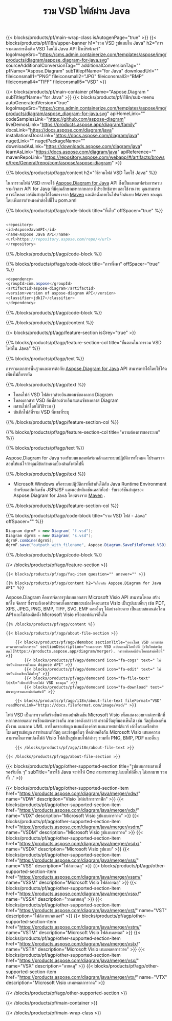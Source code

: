 ﻿---
title: รวม VSD ไฟล์ผ่าน Java 
weight: 3600
url: /th/java/merger/vsd/ 
description: Java ตัวอย่างโค้ดเพื่อรวมเอกสาร VSD ใน Java Runtime Environment สำหรับแอปพลิเคชัน JSP/JSF และแอปพลิเคชันเดสก์ท็อป
---
{{< blocks/products/pf/main-wrap-class isAutogenPage="true" >}}
{{< blocks/products/pf/i18n/upper-banner h1="รวม VSD รูปแบบใน Java" h2="การรวมเอกสารดั้งเดิม VSD โดยใช้ Java API ฝั่งเซิร์ฟเวอร์" logoImageSrc="https://cms.admin.containerize.com/templates/aspose/img/products/diagram/aspose_diagram-for-java.svg" sourceAdditionalConversionTag="" additionalConversionTag="" pfName="Aspose.Diagram" subTitlepfName="for Java" downloadUrl="" fileiconsmall1="PNG" fileiconsmall2="JPG" fileiconsmall3="BMP" fileiconsmall4="TIFF" fileiconsmall5="VSD" >}}

{{< blocks/products/pf/main-container pfName="Aspose.Diagram " subTitlepfName="for Java" >}}
{{< blocks/products/pf/i18n/sub-menu autoGeneratedVersion="true" logoImageSrc="https://cms.admin.containerize.com/templates/aspose/img/products/diagram/aspose_diagram-for-java.svg" apiHomeLink="" codeSamplesLink="https://github.com/aspose-diagram" liveDemosLink="https://products.aspose.app/diagram/family" docsLink="https://docs.aspose.com/diagram/java" installationsDocsLink="https://docs.aspose.com/diagram/java" nugetLink="" nugetPackageName="" downloadAsLink="https://downloads.aspose.com/diagram/java" learnAsLink="https://docs.aspose.com/diagram/java" apiReference="" mavenRepoLink="https://repository.aspose.com/webapp/#/artifacts/browse/tree/General/repo/com/aspose/aspose-diagram" >}}

{{% blocks/products/pf/agp/content h2="วิธีรวมไฟล์ VSD โดยใช้ Java" %}}

 ในการรวมไฟล์ VSD เราจะใช้
 [Aspose.Diagram for Java](https://products.aspose.com/diagram/java) 
 API ซึ่งเป็นแพลตฟอร์มการควบรวมกิจการ API for Java ที่มีคุณลักษณะหลากหลาย มีประสิทธิภาพ และใช้งานง่าย คุณสามารถดาวน์โหลดเวอร์ชันล่าสุดได้โดยตรงจาก
 [Maven](https://repository.aspose.com/webapp/#/artifacts/browse/tree/General/repo/com/aspose/aspose-diagram) 
 และติดตั้งภายในโปรเจ็กต์แบบ Maven ของคุณโดยเพิ่มการกำหนดค่าต่อไปนี้ใน pom.xml

{{% blocks/products/pf/agp/code-block title="ที่เก็บ" offSpacer="true" %}}

```cs

<repository>
<id>AsposeJavaAPI</id>
<name>Aspose Java API</name>
<url>https://repository.aspose.com/repo/</url>
</repository>


```

{{% /blocks/products/pf/agp/code-block %}}

{{% blocks/products/pf/agp/code-block title="การพึ่งพา" offSpacer="true" %}}

```cs
<dependency>
<groupId>com.aspose</groupId>
<artifactId>aspose-diagram</artifactId>
<version>version of aspose-diagram API</version>
<classifier>jdk17</classifier>
</dependency>


```

{{% /blocks/products/pf/agp/code-block %}}

{{% /blocks/products/pf/agp/content %}}

{{< blocks/products/pf/agp/feature-section isGrey="true" >}}

{{% blocks/products/pf/agp/feature-section-col title="ขั้นตอนในการรวม VSD ไฟล์ใน Java" %}}

{{% blocks/products/pf/agp/text %}}

 การรวมเอกสารพื้นฐานและการต่อกับ
 [Aspose.Diagram for Java](https://products.aspose.com/diagram/java) 
 API สามารถทำได้โดยใช้โค้ดเพียงไม่กี่บรรทัด

{{% /blocks/products/pf/agp/text %}}

+ โหลดไฟล์ VSD ไฟล์แรกด้วยอินสแตนซ์ของคลาส Diagram
+ โหลดเอกสาร VSD อันที่สองด้วยอินสแตนซ์ของคลาส Diagram
+ ผสานไฟล์โดยใช้วิธีรวม ()
+ บันทึกไฟล์ที่รวม VSD ที่พาธที่ระบุ

{{% /blocks/products/pf/agp/feature-section-col %}}

{{% blocks/products/pf/agp/feature-section-col title="ความต้องการของระบบ" %}}

{{% blocks/products/pf/agp/text %}}

 Aspose.Diagram for Java รองรับบนแพลตฟอร์มหลักและระบบปฏิบัติการทั้งหมด โปรดตรวจสอบให้แน่ใจว่าคุณมีข้อกำหนดเบื้องต้นดังต่อไปนี้

{{% /blocks/products/pf/agp/text %}}

- Microsoft Windows หรือระบบปฏิบัติการที่เข้ากันได้กับ Java Runtime Environment สำหรับแอปพลิเคชัน JSP/JSF และแอปพลิเคชันเดสก์ท็อป- รับเวอร์ชันล่าสุดของ Aspose.Diagram for Java โดยตรงจาก [Maven](https://repository.aspose.com/webapp/#/artifacts/browse/tree/General/repo/com/aspose/aspose-diagram)  .

{{% /blocks/products/pf/agp/feature-section-col %}}

{{% blocks/products/pf/agp/code-block title="รวม VSD ไฟล์ - Java" offSpacer="" %}}

```cs
Diagram dgrmF = new Diagram( "f.vsd");
Diagram dgrmS = new Diagram( "s.vsd");
dgrmF.combine(dgrmS);
dgrmF.save("outpath_with_filename", Aspose.Diagram.SaveFileFormat.VSD);  


```

{{% /blocks/products/pf/agp/code-block %}}

{{< /blocks/products/pf/agp/feature-section >}}

    {{< blocks/products/pf/agp/faq-item question="" answer="" >}}
 

<!-- aboutfile Starts -->

    {{% blocks/products/pf/agp/content h2="เกี่ยวกับ Aspose.Diagram for Java API" %}}

 Aspose.Diagram คือการจัดการรูปแบบเอกสาร Microsoft Visio API สามารถโหลด สร้าง แก้ไข จัดการ ซึ่งรวมถึงองค์ประกอบไดแกรมและแปลงไดอะแกรม Visio เป็นรูปแบบอื่นๆ เช่น PDF, XPS, JPEG, PNG, BMP, TIFF, SVG, EMF และอื่นๆ ได้อย่างง่ายดาย เป็นแบบสแตนด์อโลน API และไม่ต้องติดตั้ง Microsoft Visio หรือซอฟต์แวร์อื่นใด  



    {{% /blocks/products/pf/agp/content %}}

    {{< blocks/products/pf/agp/about-file-section >}}

        {{< blocks/products/pf/agp/demobox sectionTitle="ออนไลน์ VSD การสาธิตการควบรวมกิจการสด" sectionDescription="รวมเอกสาร VSD ฉบับตอนนี้โดยไปที่ [เว็บไซต์สาธิตสด](https://products.aspose.app/diagram/merger). การสาธิตสดมีประโยชน์ดังต่อไปนี้" >}}
            {{< blocks/products/pf/agp/democard icon="fa-cogs" text=" ไม่จำเป็นต้องดาวน์โหลด Aspose API" >}}
            {{< blocks/products/pf/agp/democard icon="fa-edit" text=" ไม่จำเป็นต้องเขียนโค้ดใดๆ" >}}
            {{< blocks/products/pf/agp/democard icon="fa-file-text" text="เพียงอัปโหลดไฟล์ VSD ของคุณ" >}}
            {{< blocks/products/pf/agp/democard icon="fa-download" text=" มันจะถูกรวมและต่อกันทันที" >}}

        {{< blocks/products/pf/agp/i18n/about-file-text fileFormat="VSD" readMoreLink="https://docs.fileformat.com/image/vsd/" >}}
ไฟล์ VSD เป็นภาพวาดที่สร้างขึ้นด้วยแอปพลิเคชัน Microsoft Visio เพื่อแสดงออบเจกต์กราฟิกที่หลากหลายและการเชื่อมต่อระหว่างกัน ภาพวาดดังกล่าวสามารถมีวัตถุที่มองเห็นได้ เช่น วัตถุที่มองเห็น ผังงาน แผนภาพ UML การไหลของข้อมูล แผนผังองค์กร แผนภาพซอฟต์แวร์ เค้าโครงเครือข่าย โมเดลฐานข้อมูล การทำแผนที่วัตถุ และข้อมูลอื่นๆ ที่คล้ายคลึงกัน Microsoft Visio เสนอความสามารถในการแปลงไฟล์ Visio ไฟล์เป็นรูปแบบไฟล์ต่างๆ รวมทั้ง PNG, BMP, PDF และอื่นๆ 

        {{< /blocks/products/pf/agp/i18n/about-file-text >}}

    {{< /blocks/products/pf/agp/about-file-section >}}

<!-- aboutfile Ends -->

{{< blocks/products/pf/agp/other-supported-section title="รูปแบบการผสานที่รองรับอื่น ๆ" subTitle="การใช้ Java จะทำให้ One สามารถรวมรูปแบบไฟล์อื่นๆ ได้มากมาย รวมทั้ง.." >}}

{{< blocks/products/pf/agp/other-supported-section-item href="https://products.aspose.com/diagram/java/merger/vdw/" name="VDW" description="Visio ไฟล์บริการกราฟิก" >}}
{{< blocks/products/pf/agp/other-supported-section-item href="https://products.aspose.com/diagram/java/merger/vdx/" name="VDX" description="Microsoft Visio รูปแบบการวาด" >}}
{{< blocks/products/pf/agp/other-supported-section-item href="https://products.aspose.com/diagram/java/merger/vsdm/" name="VSDM" description="Microsoft Visio รูปแบบการวาด" >}}
{{< blocks/products/pf/agp/other-supported-section-item href="https://products.aspose.com/diagram/java/merger/vsdx/" name="VSDX" description="Microsoft Visio รูปแบบ" >}}
{{< blocks/products/pf/agp/other-supported-section-item href="https://products.aspose.com/diagram/java/merger/vss/" name="VSS" description="ไฟล์ลายฉลุ" >}}
{{< blocks/products/pf/agp/other-supported-section-item href="https://products.aspose.com/diagram/java/merger/vssm/" name="VSSM" description="Microsoft Visio ไฟล์ลายฉลุ" >}}
{{< blocks/products/pf/agp/other-supported-section-item href="https://products.aspose.com/diagram/java/merger/vssx/" name="VSSX" description="วาดลายฉลุ" >}}
{{< blocks/products/pf/agp/other-supported-section-item href="https://products.aspose.com/diagram/java/merger/vst/" name="VST" description="ไฟล์ภาพเวกเตอร์" >}}
{{< blocks/products/pf/agp/other-supported-section-item href="https://products.aspose.com/diagram/java/merger/vstm/" name="VSTM" description="Microsoft Visio ไฟล์เทมเพลต" >}}
{{< blocks/products/pf/agp/other-supported-section-item href="https://products.aspose.com/diagram/java/merger/vstx/" name="VSTX" description="Microsoft Visio เทมเพลตการวาด" >}}
{{< blocks/products/pf/agp/other-supported-section-item href="https://products.aspose.com/diagram/java/merger/vsx/" name="VSX" description="ลายฉลุ" >}}
{{< blocks/products/pf/agp/other-supported-section-item href="https://products.aspose.com/diagram/java/merger/vtx/" name="VTX" description="Microsoft Visio เทมเพลตการวาด" >}}

{{< /blocks/products/pf/agp/other-supported-section >}}

{{< /blocks/products/pf/main-container >}}
    
{{< /blocks/products/pf/main-wrap-class >}}